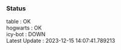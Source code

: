 ### Status


table : OK  
hogwarts : OK  
icy-bot : DOWN  
Latest Update : 2023-12-15 14:07:41.789213
